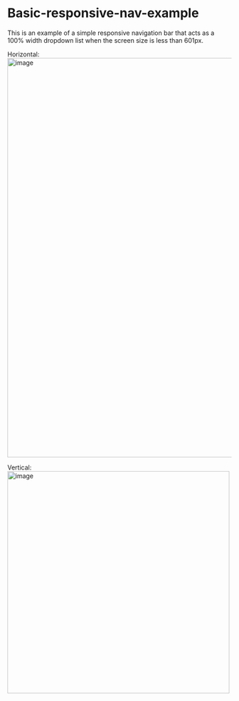 # Basic-responsive-nav-example

This is an example of a simple responsive navigation bar that acts as a 100% width dropdown list when the screen size is less than 601px.

Horizontal:<br>
<img width="897" alt="image" src="https://user-images.githubusercontent.com/118218031/228103273-8aebbcfc-9d7f-460e-91eb-257e035e8ddb.png">

Vertical:<br>
<img width="499" alt="image" src="https://user-images.githubusercontent.com/118218031/228103341-45d8b2f5-cb20-43d1-9769-f22ea95e7489.png">
